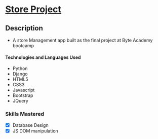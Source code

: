 #  [Store Project](https://github.com/mohamedm10/Store "Store Project")
## Description
- A store Management app built as the final project at Byte Academy bootcamp

#### Technologies and Languages Used
* Python
* Django
* HTML5
* CSS3
* Javascript
* Bootstrap
* JQuery

### Skills Mastered
- [x] Database Design
- [x] JS DOM manipulation
